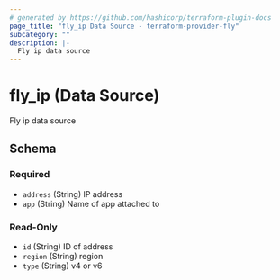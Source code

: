```yaml
---
# generated by https://github.com/hashicorp/terraform-plugin-docs
page_title: "fly_ip Data Source - terraform-provider-fly"
subcategory: ""
description: |-
  Fly ip data source
---
```


# fly_ip (Data Source)

Fly ip data source



<!-- schema generated by tfplugindocs -->
## Schema

### Required

- `address` (String) IP address
- `app` (String) Name of app attached to

### Read-Only

- `id` (String) ID of address
- `region` (String) region
- `type` (String) v4 or v6
